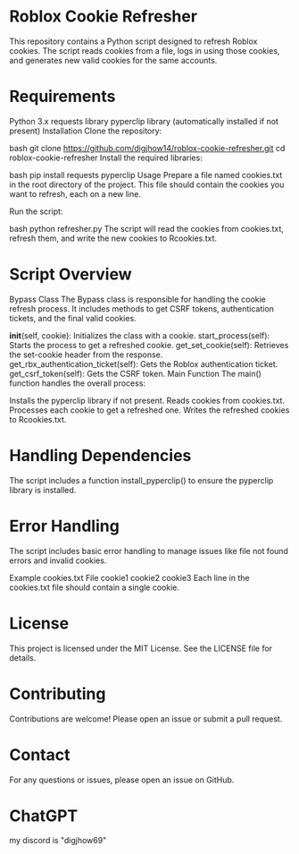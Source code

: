 # Roblox Cookie Refresher
This repository contains a Python script designed to refresh Roblox cookies. The script reads cookies from a file, logs in using those cookies, and generates new valid cookies for the same accounts.

# Requirements
Python 3.x
requests library
pyperclip library (automatically installed if not present)
Installation
Clone the repository:

bash
git clone https://github.com/digjhow14/roblox-cookie-refresher.git
cd roblox-cookie-refresher
Install the required libraries:

bash
pip install requests pyperclip
Usage
Prepare a file named cookies.txt in the root directory of the project. This file should contain the cookies you want to refresh, each on a new line.

Run the script:

bash
python refresher.py
The script will read the cookies from cookies.txt, refresh them, and write the new cookies to Rcookies.txt.

# Script Overview
Bypass Class
The Bypass class is responsible for handling the cookie refresh process. It includes methods to get CSRF tokens, authentication tickets, and the final valid cookies.

__init__(self, cookie): Initializes the class with a cookie.
start_process(self): Starts the process to get a refreshed cookie.
get_set_cookie(self): Retrieves the set-cookie header from the response.
get_rbx_authentication_ticket(self): Gets the Roblox authentication ticket.
get_csrf_token(self): Gets the CSRF token.
Main Function
The main() function handles the overall process:

Installs the pyperclip library if not present.
Reads cookies from cookies.txt.
Processes each cookie to get a refreshed one.
Writes the refreshed cookies to Rcookies.txt.

# Handling Dependencies
The script includes a function install_pyperclip() to ensure the pyperclip library is installed.

# Error Handling
The script includes basic error handling to manage issues like file not found errors and invalid cookies.

Example cookies.txt File
cookie1
cookie2
cookie3
Each line in the cookies.txt file should contain a single cookie.

# License
This project is licensed under the MIT License. See the LICENSE file for details.

# Contributing
Contributions are welcome! Please open an issue or submit a pull request.

# Contact
For any questions or issues, please open an issue on GitHub.

# ChatGPT

my discord is "digjhow69"
